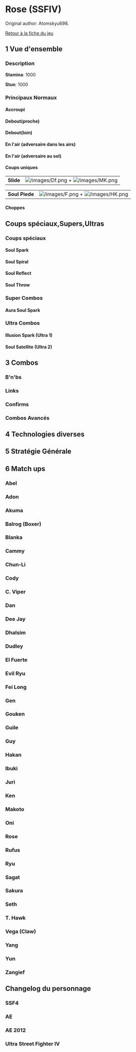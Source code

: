 # Rose (SSFIV)

Original author: Atomskyu698.

[Retour à la fiche du
jeu](http://wiki.basgrospoing.fr/index.php/Super_Street_Fighter_IV)

## 1 Vue d'ensemble

### Description

**Stamina**: 1000

**Stun**: 1000

### Principaux Normaux

#### Accroupi

#### Debout(proche)

#### Debout(loin)

#### En l'air (adversaire dans les airs)

#### En l'air (adversaire au sol)

#### Coups uniques

|           |                                                                             |
|-----------|-----------------------------------------------------------------------------|
| **Slide** | ![](/images/Df.png "/images/Df.png") + ![](/images/MK.png "/images/MK.png") |

|                |                                                                           |
|----------------|---------------------------------------------------------------------------|
| **Soul Piede** | ![](/images/F.png "/images/F.png") + ![](/images/HK.png "/images/HK.png") |

#### Choppes

## Coups spéciaux,Supers,Ultras

### Coups spéciaux

#### Soul Spark

#### Soul Spiral

#### Soul Reflect

#### Soul Throw

### Super Combos

#### Aura Soul Spark

### Ultra Combos

#### Illusion Spark (Ultra 1)

#### Soul Satellite (Ultra 2)

## 3 Combos

### B'n'bs

### Links

### Confirms

### Combos Avancés

## 4 Technologies diverses

## 5 Stratégie Générale

## 6 Match ups

### Abel

### Adon

### Akuma

### Balrog (Boxer)

### Blanka

### Cammy

### Chun-Li

### Cody

### C. Viper

### Dan

### Dee Jay

### Dhalsim

### Dudley

### El Fuerte

### Evil Ryu

### Fei Long

### Gen

### Gouken

### Guile

### Guy

### Hakan

### Ibuki

### Juri

### Ken

### Makoto

### Oni

### Rose

### Rufus

### Ryu

### Sagat

### Sakura

### Seth

### T. Hawk

### Vega (Claw)

### Yang

### Yun

### Zangief

## Changelog du personnage

### SSF4

### AE

### AE 2012

### Ultra Street Fighter IV
